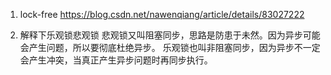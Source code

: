 1. lock-free https://blog.csdn.net/nawenqiang/article/details/83027222

2. 解释下乐观锁悲观锁
    悲观锁又叫阻塞同步，思路是防患于未然。因为异步可能会产生问题，所以要彻底杜绝异步。
    乐观锁也叫非阻塞同步，因为异步不一定会产生冲突，当真正产生异步问题时再同步执行。



